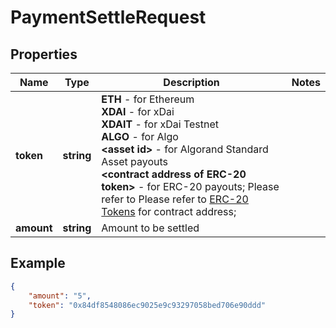 # PaymentSettleRequest

## Properties
Name | Type | Description | Notes
------------ | ------------- | ------------- | -------------
**token** | **string** | <b>ETH</b> - for Ethereum  <br/> <b>XDAI</b> - for xDai <br/> <b>XDAIT</b> - for xDai Testnet <br/> <b>ALGO</b> - for Algo <br/> <b>&lt;asset id&gt;</b> - for Algorand Standard Asset payouts <br/> <b> &lt;contract address of ERC-20 token&gt;</b> - for ERC-20 payouts; Please refer to Please refer to [ERC-20 Tokens](https://pay.bleumi.com/docs/#erc-20) for contract address;  | 
**amount** | **string** | Amount to be settled | 

## Example

```json
{
    "amount": "5",
    "token": "0x84df8548086ec9025e9c93297058bed706e90ddd"
}
```